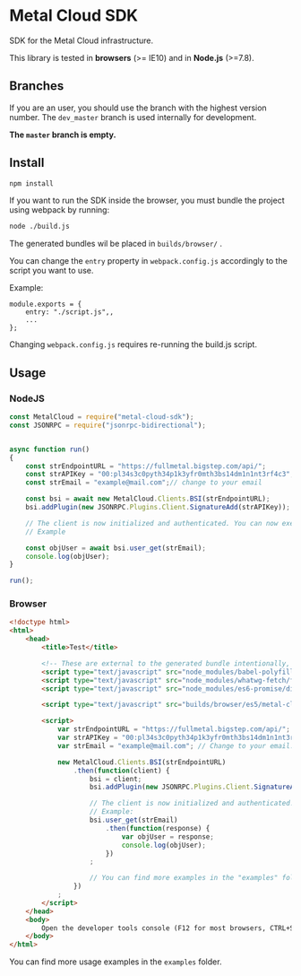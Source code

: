 # Metal Cloud SDK
SDK for the Metal Cloud infrastructure.

This library is tested in __browsers__ (>= IE10) and in __Node.js__ (>=7.8).

## Branches
If you are an user, you should use the branch with the highest version number.
The `dev_master` branch is used internally for development.

__The `master` branch is empty.__

## Install

```bash
npm install
```

If you want to run the SDK inside the browser, you must bundle the project using webpack by running:

```bash
node ./build.js
```
	
The generated bundles wil be placed in `builds/browser/` .

You can change the `entry` property in `webpack.config.js` accordingly to the script you want to use.

Example: 
	

	module.exports = {
		entry: "./script.js",,
		...
	};

Changing `webpack.config.js` requires re-running the build.js script.

## Usage

### NodeJS
```JavaScript
const MetalCloud = require("metal-cloud-sdk");
const JSONRPC = require("jsonrpc-bidirectional");


async function run()
{
	const strEndpointURL = "https://fullmetal.bigstep.com/api/";
	const strAPIKey = "00:pl34s3c0pyth34p1k3yfr0mth3bs14dm1n1nt3rf4c3"; // the API key can be found in the interface myBigstep > Metal Cloud > API
	const strEmail = "example@mail.com";// change to your email

	const bsi = await new MetalCloud.Clients.BSI(strEndpointURL);
	bsi.addPlugin(new JSONRPC.Plugins.Client.SignatureAdd(strAPIKey));

	// The client is now initialized and authenticated. You can now execute functions through the Metal Cloud API.
	// Example 

	const objUser = await bsi.user_get(strEmail);
	console.log(objUser);
}

run();

```


### Browser
```html
<!doctype html>
<html>
	<head>
		<title>Test</title>

		<!-- These are external to the generated bundle intentionally, to reduce file size and reuse them for other libraries. -->
		<script type="text/javascript" src="node_modules/babel-polyfill/dist/polyfill.min.js"></script>
		<script type="text/javascript" src="node_modules/whatwg-fetch/fetch.js"></script>
		<script type="text/javascript" src="node_modules/es6-promise/dist/es6-promise.auto.min.js"></script>

		<script type="text/javascript" src="builds/browser/es5/metal-cloud-sdk.min.js"></script>

		<script>
			var strEndpointURL = "https://fullmetal.bigstep.com/api/";
			var strAPIKey = "00:pl34s3c0pyth34p1k3yfr0mth3bs14dm1n1nt3rf4c3"; // the API key can be found in the interface myBigstep > Metal Cloud > API
			var strEmail = "example@mail.com"; // Change to your email.

			new MetalCloud.Clients.BSI(strEndpointURL)
				.then(function(client) {
					bsi = client; 
					bsi.addPlugin(new JSONRPC.Plugins.Client.SignatureAdd(strAPIKey));

					// The client is now initialized and authenticated. You can now execute functions through the MetalCloud API.
					// Example:
					bsi.user_get(strEmail)
						.then(function(response) {
                            var objUser = response;
                            console.log(objUser);
                        })
                    ;

					// You can find more examples in the "examples" folder.
				})
			;
		</script>
	</head>
	<body>
		Open the developer tools console (F12 for most browsers, CTRL+SHIFT+I in Electron) to see errors or manually make calls.
	</body>
</html>
```

You can find more usage examples in the `examples` folder.
